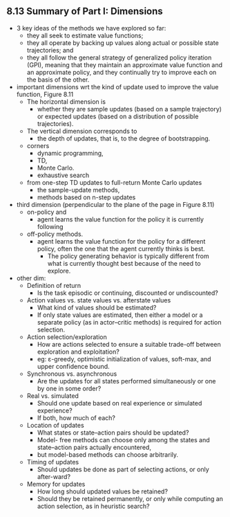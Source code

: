 ## 8.13 Summary of Part I: Dimensions
* 3 key ideas of the methods we have explored so far:
  * they all seek to estimate value functions;
  * they all operate by backing up values along actual or possible state trajectories; and
  * they all follow the general strategy of generalized policy iteration (GPI), meaning that
    they maintain an approximate value function and an approximate policy, and
    they continually try to improve each on the basis of the other.
* important dimensions wrt the kind of update used to improve the value function, Figure 8.11
  * The horizontal dimension is
    * whether they are sample updates (based on a sample trajectory) or
    expected updates (based on a distribution of possible trajectories).
  * The vertical dimension corresponds to
    * the depth of updates, that is, to the degree of bootstrapping.
  * corners
    *  dynamic programming,
    * TD,
    * Monte Carlo.
    * exhaustive search
  * from one-step TD updates to full-return Monte Carlo updates
    * the sample-update methods,
    * methods based on n-step updates
* third dimension (perpendicular to the plane of the page in Figure 8.11)
  * on-policy and
    * agent learns the value function for the policy it is currently following
  * off-policy methods.
    * agent learns the value function for the policy for a different policy,
      often the one that the agent currently thinks is best.
      * The policy generating behavior is typically different from what is currently
        thought best because of the need to explore.
* other dim:
  * Definition of return
    * Is the task episodic or continuing, discounted or undiscounted?
  * Action values vs. state values vs. afterstate values
    * What kind of values should be estimated?
    * If only state values are estimated, then either a model or a separate
      policy (as in actor–critic methods) is required for action selection.
  * Action selection/exploration
    * How are actions selected to ensure a suitable trade-off between exploration and exploitation?
    * eg: ε-greedy, optimistic initialization of values, soft-max, and upper confidence bound.
  * Synchronous vs. asynchronous
    * Are the updates for all states performed simultaneously or one by one in some order?
  * Real vs. simulated
    * Should one update based on real experience or simulated experience?
    * If both, how much of each?
  * Location of updates
    * What states or state–action pairs should be updated?
    * Model- free methods can choose only among the states and state–action pairs actually encountered,
    * but model-based methods can choose arbitrarily.
  * Timing of updates
    * Should updates be done as part of selecting actions, or only after-ward?
  * Memory for updates
    * How long should updated values be retained?
    * Should they be retained permanently, or
      only while computing an action selection, as in heuristic search?
